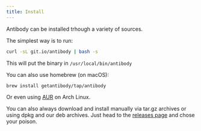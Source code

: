 ```yaml
---
title: Install
---
```


Antibody can be installed trhough a variety of sources.

The simplest way is to run:

```sh
curl -sL git.io/antibody | bash -s
```

This will put the binary in `/usr/local/bin/antibody`

You can also use homebrew (on macOS):

```sh
brew install getantibody/tap/antibody
```

Or even using [AUR](https://aur.archlinux.org/packages/antibody/) on Arch Linux.

You can also always download and install manually via tar.gz archives or
using dpkg and our deb archives. Just head to the
[releases page](https://github.com/getantibody/antibody/releases) and chose
your poison.
